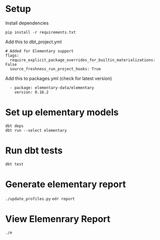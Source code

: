 # Setup

Install dependencies

```
pip install -r requirements.txt
```

Add this to dbt_project.yml
```
# Added for Elementary support
flags:
  require_explicit_package_overrides_for_builtin_materializations: False
  source_freshness_run_project_hooks: True
```

Add this to packages.yml (check for latest version)
```
  - package: elementary-data/elementary
    version: 0.16.2
```

# Set up elementary models
```
dbt deps
dbt run --select elementary
```

# Run dbt tests
`dbt test`

# Generate elementary report
`./update_profiles.py`
`edr report`

# View Elemenrary Report
`./e`
